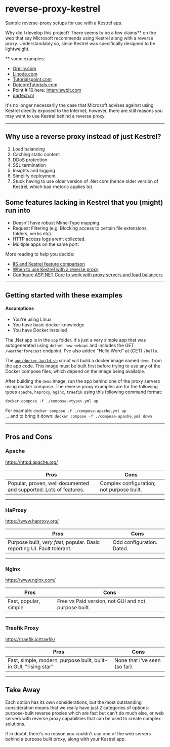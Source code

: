 # reverse-proxy-kestrel

Sample reverse-proxy setups for use with a Kestrel app.

Why did I develop this project? There seems to be a few claims** on the web that say Microsoft recommends using Kestrel
along with a reverse proxy. Understandably so, since Kestrel was specifically designed to be lightweight.

** some examples:
  - [Oreilly.com](https://www.oreilly.com/library/view/mastering-aspnet-web/9781786463951/5984f119-6ac4-4316-a5ec-5ad9587f6760.xhtml)
  - [Linode.com](https://www.linode.com/docs/guides/tutorial-host-asp-net-core-on-linux/#deploy-your-application-with-nginx)
  - [Tutorialspoint.com](https://www.tutorialspoint.com/what-is-kestrel-and-how-does-it-differ-from-iis-asp-net)
  - [DotcoreTutorials.com](https://dotnetcoretutorials.com/2019/12/25/kestrel-vs-iis/)
  - Point # 16 here: [Interviewbit.com](https://www.interviewbit.com/asp-net-interview-questions/#:~:text=Though%20Kestrel%20can%20serve%20an,performance%2C%20security%2C%20and%20reliability.)
  - [partech.nl](https://www.partech.nl/en/publications/2021/10/kestrel-vs-iis-web-servers#)

It's no longer necessarily the case that Microsoft advises against using Kestrel directly exposed to the Internet,
however, there are still reasons you may want to use Kestrel behind a reverse proxy.

---

## Why use a reverse proxy instead of just Kestrel?

1. Load balancing
2. Caching static content
3. DDoS protection
4. SSL termination
5. Insights and logging
6. Simplify deployment
7. Stuck having to use older version of .Net core (hence older version of Kestrel, which bad rhetoric applies to)

## Some features lacking in Kestrel that you (might) run into

- Doesn't have robust Mime-Type mapping.
- Request Filtering (e.g. Blocking access to certain file extensions, folders, verbs etc).
- HTTP access logs aren’t collected.
- Multiple apps on the same port.

More reading to help you decide:

- [IIS and Kestrel feature comparison](https://stackify.com/kestrel-web-server-asp-net-core-kestrel-vs-iis/)
- [When to use Kestrel with a reverse proxy](https://learn.microsoft.com/en-us/aspnet/core/fundamentals/servers/kestrel/when-to-use-a-reverse-proxy?view=aspnetcore-6.0)
- [Configure ASP.NET Core to work with proxy servers and load balancers](https://learn.microsoft.com/en-us/aspnet/core/host-and-deploy/proxy-load-balancer?view=aspnetcore-6.0)

---

## Getting started with these examples

#### Assumptions

 - You're using Linux
 - You have basic docker knowledge
 - You have Docker installed

The .Net app is in the `app` folder. It's just a very simple app that was autogenerated using `dotnet new webapi` and
includes the GET `/weatherforecast` endpoint. I've also added "Hello Word" at (GET) `/hello`.

The [`app/docker-build.sh`](app/docker-build.sh) script will build a docker image named `demo`, from the app code. This
image must be built first before trying to use any of the Docker compose files, which depend on the image being available.

After building the `demo` image, run the app behind one of the proxy servers using docker compose. The reverse proxy
examples are for the following types `apache`, `haproxy`, `nginx`, `traefik` using this following command format:

    docker compose -f ./compose-<type>.yml up

For example: `docker compose -f ./compose-apache.yml up`  
... and to bring it down: `docker compose -f ./compose-apache.yml down`

---

## Pros and Cons

### Apache

https://httpd.apache.org/

| Pros                                                              | Cons                                      |
|-------------------------------------------------------------------|-------------------------------------------|
| Popular, proven, well documented and supported. Lots of features. | Complex configuration; not purpose built. |

---

### HaProxy

https://www.haproxy.org/

| Pros                                                                     | Cons                      |
|--------------------------------------------------------------------------|---------------------------|
| Purpose built, *very fast*, popular. Basic reporting UI. Fault tolerant. | Odd configuration. Dated. |

---

### Nginx

https://www.nginx.com/

| Pros                  | Cons                                                 |
|-----------------------|------------------------------------------------------|
| Fast, popular, simple | Free vs Paid version, not GUI and not purpose built. |

---

### Traefik Proxy

https://traefik.io/traefik/

| Pros                                                             | Cons                          |
|------------------------------------------------------------------|-------------------------------|
| Fast, simple, modern, purpose built, built-in GUI, "rising star" | None that I've seen (so far). |


---

## Take Away

Each option has its own considerations, but the most outstanding consideration means that we really have just 2 categories
of options: purpose-built reverse proxies which are fast but can't do much else, or web servers with reverse proxy
capabilities that can be used to create complex solutions.

If in doubt, there's no reason you couldn't use one of the web servers behind a purpose built proxy, along with your
Kestrel app.